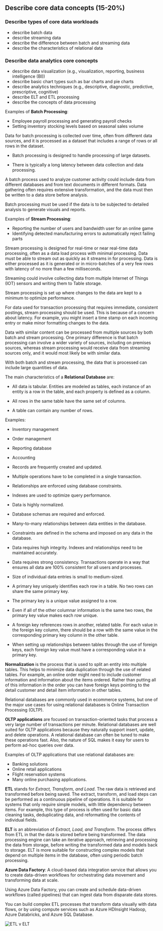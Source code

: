 ## Describe core data concepts (15-20%)
### Describe types of core data workloads
* describe batch data
* describe streaming data
* describe the difference between batch and streaming data
* describe the characteristics of relational data

### Describe data analytics core concepts
* describe data visualization (e.g., visualization, reporting, business intelligence (BI))
* describe basic chart types such as bar charts and pie charts
* describe analytics techniques (e.g., descriptive, diagnostic, predictive, prescriptive, cognitive)
* describe ELT and ETL processing
* describe the concepts of data processing

Examples of **Batch Processing**:
* Employee payroll processing and generating payroll checks
* Setting inventory stocking levels based on seasonal sales volume

Data for batch processing is collected over time, often from different data sources, and it is processed as a dataset that includes a range of rows or all rows in the dataset.

* Batch processing is designed to handle processing of large datasets.

* There is typically a long latency between data collection and data processing.

A batch process used to analyze customer activity could include data from different databases and from text documents in different formats. Data gathering often requires extensive transformation, and the data must then be written to a data store before analysis.

Batch processing must be used if the data is to be subjected to detailed analysis to generate visuals and reports.


Examples of **Stream Processing**: 
* Reporting the number of users and bandwidth user for an online game
* Identifying detected manufacturing errors to automatically reject failing parts

Stream processing is designed for real-time or near real-time data processing, often as a data load process with minimal processing. Data must be able to stream out as quickly as it streams in for processing. Data is either processed as it is generated or in micro-batches of a very few rows with latency of no more than a few milliseconds.

Streaming could involve collecting data from multiple Internet of Things (IOT) sensors and writing them to Table storage.

Stream processing is set up where changes to the data are kept to a minimum to optimize performance.

For data used for transaction processing that requires immediate, consistent postings, stream processing should be used. This is because of a concern about latency. For example, you might insert a time stamp on each incoming entry or make minor formatting changes to the data.


Data with similar content can be processed from multiple sources by both batch and stream processing. One primary difference is that batch processing can involve a wider variety of sources, including on premises sources, whereas stream processing would receive data from streaming sources only, and it would most likely be with similar data. 

With both batch and stream processing, the data that is processed can include large quantities of data.

The main characteristics of a **Relational Database** are:

* All data is tabular. Entities are modeled as tables, each instance of an entity is a row in the table, and each property is defined as a column.

* All rows in the same table have the same set of columns.

* A table can contain any number of rows.

Examples:
* Inventory management
* Order management
* Reporting database
* Accounting

* Records are frequently created and updated.
* Multiple operations have to be completed in a single transaction.
* Relationships are enforced using database constraints.
* Indexes are used to optimize query performance.
* Data is highly normalized.
* Database schemas are required and enforced.
* Many-to-many relationships between data entities in the database.
* Constraints are defined in the schema and imposed on any data in the database.
* Data requires high integrity. Indexes and relationships need to be maintained accurately.
* Data requires strong consistency. Transactions operate in a way that ensures all data are 100% consistent for all users and processes.
* Size of individual data entries is small to medium-sized.

* A primary key uniquely identifies each row in a table. No two rows can share the same primary key. 
* The primary key is a unique value assigned to a row. 
* Even if all of the other columnar information is the same two rows, the primary key value makes each row unique.

* A foreign key references rows in another, related table. For each value in the foreign key column, there should be a row with the same value in the corresponding primary key column in the other table.
* When setting up relationships between tables through the use of foreign keys, each foreign key value must have a corresponding value in a primary key.

**Normalization** is the process that is used to split an entity into multiple tables. This helps to minimize data duplication through the use of related tables. For example, an online order might need to include customer information and information about the items ordered. Rather than putting all of this information in the order you can have foreign keys pointing to the detail customer and detail item information in other tables.

Relational databases are commonly used in ecommerce systems, but one of the major use cases for using relational databases is Online Transaction Processing (OLTP). 

**OLTP applications** are focused on transaction-oriented tasks that process a very large number of transactions per minute. Relational databases are well suited for OLTP applications because they naturally support insert, update, and delete operations. A relational database can often be tuned to make these operations fast. Also, the nature of SQL makes it easy for users to perform ad-hoc queries over data.

Examples of OLTP applications that use relational databases are:

* Banking solutions
* Online retail applications
* Flight reservation systems
* Many online purchasing applications.

**ETL** stands for *Extract, Transform, and Load*. The raw data is retrieved and transformed before being saved. The extract, transform, and load steps can be performed as a continuous pipeline of operations. It is suitable for systems that only require simple models, with little dependency between items. For example, this type of process is often used for basic data cleaning tasks, deduplicating data, and reformatting the contents of individual fields.

**ELT** is an abbreviation of *Extract, Load, and Transform*. The process differs from ETL in that the data is stored before being transformed. The data processing engine can take an iterative approach, retrieving and processing the data from storage, before writing the transformed data and models back to storage. ELT is more suitable for constructing complex models that depend on multiple items in the database, often using periodic batch processing.

**Azure Data Factory**: A cloud-based data integration service that allows you to create data-driven workflows for orchestrating data movement and transforming data at scale. 

Using Azure Data Factory, you can create and schedule data-driven workflows (called pipelines) that can ingest data from disparate data stores. 

You can build complex ETL processes that transform data visually with data flows, or by using compute services such as Azure HDInsight Hadoop, Azure Databricks, and Azure SQL Database.

<p><img align="center" src="https://github.com/msandfor/DP-900/blob/main/assets/2-etl-vs-elt.png" alt="ETL v ELT"></p>
<p align="center"></p>